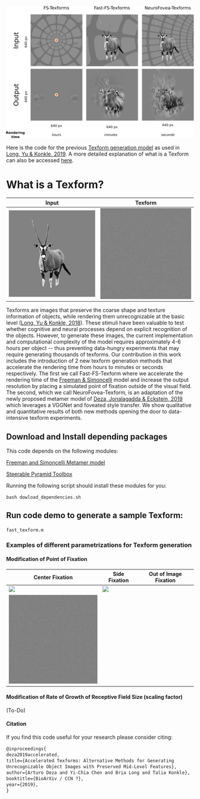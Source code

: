 <img src="https://github.com/ArturoDeza/Fast-Texforms/blob/master/TexForms_Comparison.png" width="800">

Here is the code for the previous [Texform generation model](https://github.com/brialorelle/TexformGen) as used in [Long, Yu & Konkle, 2019](https://www.pnas.org/content/115/38/E9015). A more detailed explanation of what is a Texform can also be accessed [here](https://www.brialong.com/all-about-texforms).

# What is a Texform?

| Input | Texform | 
| --- | --- |
| <img src="https://github.com/ArturoDeza/Fast-Texforms/blob/master/640x640_s0.5_a1_o0.5_original.png" width="440"> | <img src="https://github.com/ArturoDeza/Fast-Texforms/blob/master/Animated_Texform.gif" width="440"> | 

Texforms are images that preserve the coarse shape and
texture information of objects, while rendering them unrecognizable
at  the  basic level ([Long, Yu & Konkle, 2018](https://www.pnas.org/content/115/38/E9015)). These stimuli have been valuable to test whether cognitive and neural processes depend on explicit recognition of the objects. However, to generate these images, the current implementation and computational complexity of the model requires
 approximately   4-6  hours  per  object --  thus  preventing  data-hungry  experiments  that  may  require  generating  thousands  of texforms.    Our  contribution  in  this work  includes  the  introduction  of  2  new
texform generation methods that accelerate the rendering
time from hours to minutes or seconds respectively. The
first we call Fast-FS-Texform where we accelerate the rendering time of the [Freeman & Simoncelli](https://www.nature.com/articles/nn.2889.pdf?origin=ppub) model
and  increase  the  output  resolution  by  placing  a  simulated  point  of  fixation  outside  of  the  visual  field.    The
second, which we call NeuroFovea-Texform, is an adaptation  of  the  newly  proposed  metamer  model  of [Deza, Jonalagadda & Eckstein, 2019](https://openreview.net/forum?id=BJzbG20cFQ) which leverages a
VGGNet and foveated style transfer.  We show qualitative
and quantitative results of both new methods opening the
door to data-intensive texform experiments.


## Download and Install depending packages

This code depends on the following modules:

[Freeman and Simoncelli Metamer model](https://github.com/freeman-lab/metamers)

[Steerable Pyramid Toolbox](https://github.com/LabForComputationalVision/matlabPyrTools)

Running the following script should install these modules for you:

```
bash dowload_dependencies.sh
```

## Run code demo to generate a sample Texform:

```
fast_texform.m 
```

### Examples of different parametrizations for Texform generation

#### Modification of Point of Fixation

| Center Fixation | Side Fixation | Out of Image Fixation |  
| --- | --- | --- |
| <img src="https://github.com/ArturoDeza/Fast-Texforms/blob/master/Gifs/Animated_Texform_Center.gif" width="256"> | <img src="https://github.com/ArturoDeza/Fast-Texforms/blob/master/Gifs/Animated_Texform_Side.gif" width="256"> | 
<img src="https://github.com/ArturoDeza/Fast-Texforms/blob/master/Gifs/Animated_Texform_Further.gif" width="256"> |


#### Modification of Rate of Growth of Receptive Field Size (scaling factor)
(To-Do)

#### Citation
If you find this code useful for your research please consider citing:

```
@inproceedings{
deza2019accelerated,
title={Accelerated Texforms: Alternative Methods for Generating Unrecognizable Object Images with Preserved Mid-Level Features},
author={Arturo Deza and Yi-Chia Chen and Bria Long and Talia Konkle},
booktitle={BioArXiv / CCN ?},
year={2019},
}
```
